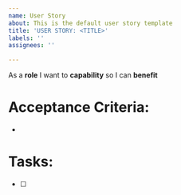 ```yaml
---
name: User Story
about: This is the default user story template
title: 'USER STORY: <TITLE>'
labels: ''
assignees: ''

---
```


As a **role** I want to **capability** so I can **benefit**

# Acceptance Criteria:
* 

# Tasks:
- [ ]
